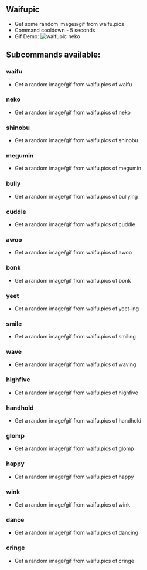 ## Waifupic
- Get some random images/gif from waifu.pics
- Command cooldown - 5 seconds
- Gif Demo: ![waifupic neko](https://i.imgur.com/DBWFY8n.gif)

## Subcommands available:

### waifu
- Get a random image/gif from waifu.pics of waifu 

### neko 
- Get a random image/gif from waifu.pics of neko

### shinobu
- Get a random image/gif from waifu.pics of shinobu

### megumin 
- Get a random image/gif from waifu.pics of megumin

### bully 
- Get a random image/gif from waifu.pics of bullying

### cuddle 
- Get a random image/gif from waifu.pics of cuddle

### awoo 
- Get a random image/gif from waifu.pics of awoo

### bonk 
- Get a random image/gif from waifu.pics of bonk

### yeet 
- Get a random image/gif from waifu.pics of yeet-ing

### smile 
- Get a random image/gif from waifu.pics of smiling

### wave 
- Get a random image/gif from waifu.pics of waving

### highfive 
- Get a random image/gif from waifu.pics of highfive

### handhold 
- Get a random image/gif from waifu.pics of handhold

### glomp 
- Get a random image/gif from waifu.pics of glomp

### happy 
- Get a random image/gif from waifu.pics of happy

### wink 
- Get a random image/gif from waifu.pics of wink

### dance
- Get a random image/gif from waifu.pics of dancing

### cringe
- Get a random image/gif from waifu.pics of cringe